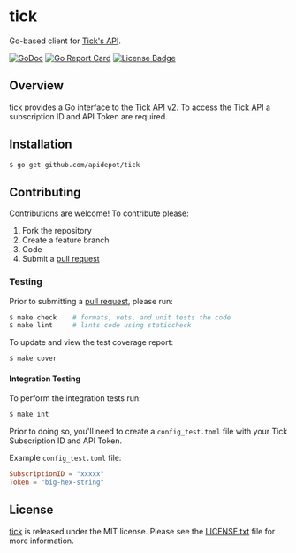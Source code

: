 # tick

Go-based client for [Tick's API][tick-api].

[![GoDoc][godoc badge]][godoc link]
[![Go Report Card][report badge]][report card]
[![License Badge][license badge]][LICENSE.txt]

## Overview

[tick][] provides a Go interface to the [Tick API v2][tick-api]. To
access the [Tick API][tick-api] a subscription ID and API Token are required.

## Installation

```bash
$ go get github.com/apidepot/tick
```

## Contributing

Contributions are welcome! To contribute please:

1. Fork the repository
2. Create a feature branch
3. Code
4. Submit a [pull request][]

### Testing

Prior to submitting a [pull request][], please run:

```bash
$ make check    # formats, vets, and unit tests the code
$ make lint     # lints code using staticcheck
```

To update and view the test coverage report:

```bash
$ make cover
```

#### Integration Testing

To perform the integration tests run:

```bash
$ make int
```

Prior to doing so, you'll need to create a `config_test.toml` file with your
Tick Subscription ID and API Token.

Example `config_test.toml` file:

```toml
SubscriptionID = "xxxxx"
Token = "big-hex-string"
```


## License

[tick][] is released under the MIT license.  Please see the
[LICENSE.txt][] file for more information.

[godoc badge]: https://godoc.org/github.com/apidepot/tick?status.svg
[godoc link]: https://godoc.org/github.com/apidepot/tick
[tick]: https://github.com/apidepot/tick
[LICENSE.txt]: https://github.com/apidepot/tick/blob/master/LICENSE.txt
[license badge]: https://img.shields.io/badge/license-MIT-blue.svg
[pull request]: https://help.github.com/articles/using-pull-requests
[report badge]: https://goreportcard.com/badge/github.com/apidepot/tick
[report card]: https://goreportcard.com/report/github.com/apidepot/tick
[tick-api]: https://github.com/tick/tick-api
